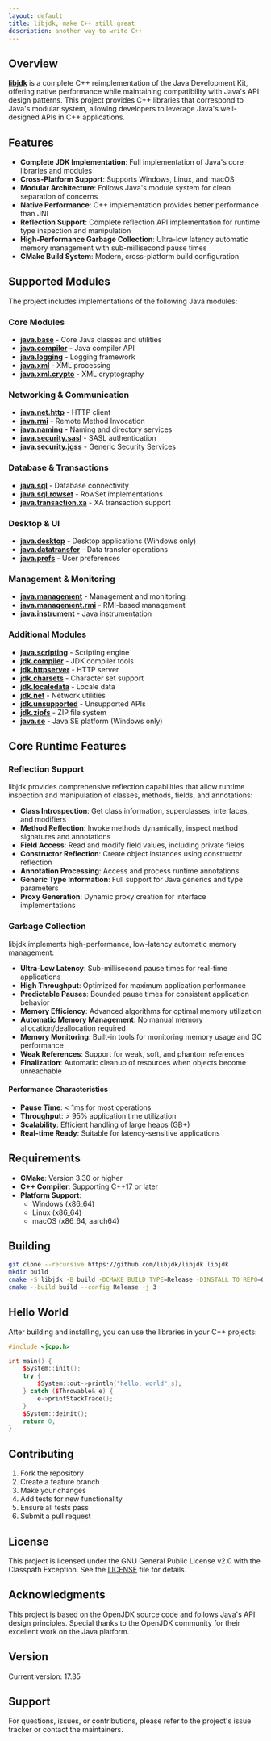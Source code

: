```yaml
---
layout: default
title: libjdk, make C++ still great
description: another way to write C++
---
```


## Overview

[**libjdk**](https://github.com/libjdk/libjdk) is a complete C++ reimplementation of the Java Development Kit, offering native performance while maintaining compatibility with Java's API design patterns. This project provides C++ libraries that correspond to Java's modular system, allowing developers to leverage Java's well-designed APIs in C++ applications.

## Features

- **Complete JDK Implementation**: Full implementation of Java's core libraries and modules
- **Cross-Platform Support**: Supports Windows, Linux, and macOS
- **Modular Architecture**: Follows Java's module system for clean separation of concerns
- **Native Performance**: C++ implementation provides better performance than JNI
- **Reflection Support**: Complete reflection API implementation for runtime type inspection and manipulation
- **High-Performance Garbage Collection**: Ultra-low latency automatic memory management with sub-millisecond pause times
- **CMake Build System**: Modern, cross-platform build configuration

## Supported Modules

The project includes implementations of the following Java modules:

### Core Modules
- [**java.base**](https://github.com/libjdk/java.base) - Core Java classes and utilities
- [**java.compiler**](https://github.com/libjdk/java.compiler) - Java compiler API
- [**java.logging**](https://github.com/libjdk/java.logging) - Logging framework
- [**java.xml**](https://github.com/libjdk/java.xml) - XML processing
- [**java.xml.crypto**](https://github.com/libjdk/java.xml.crypto) - XML cryptography

### Networking & Communication
- [**java.net.http**](https://github.com/libjdk/java.net.http) - HTTP client
- [**java.rmi**](https://github.com/libjdk/java.rmi) - Remote Method Invocation
- [**java.naming**](https://github.com/libjdk/java.naming) - Naming and directory services
- [**java.security.sasl**](https://github.com/libjdk/java.security.sasl) - SASL authentication
- [**java.security.jgss**](https://github.com/libjdk/java.security.jgss) - Generic Security Services

### Database & Transactions
- [**java.sql**](https://github.com/libjdk/java.sql) - Database connectivity
- [**java.sql.rowset**](https://github.com/libjdk/java.sql.rowset) - RowSet implementations
- [**java.transaction.xa**](https://github.com/libjdk/java.transaction.xa) - XA transaction support

### Desktop & UI
- [**java.desktop**](https://github.com/libjdk/java.desktop) - Desktop applications (Windows only)
- [**java.datatransfer**](https://github.com/libjdk/java.datatransfer) - Data transfer operations
- [**java.prefs**](https://github.com/libjdk/java.prefs) - User preferences

### Management & Monitoring
- [**java.management**](https://github.com/libjdk/java.management) - Management and monitoring
- [**java.management.rmi**](https://github.com/libjdk/java.management.rmi) - RMI-based management
- [**java.instrument**](https://github.com/libjdk/java.instrument) - Java instrumentation

### Additional Modules
- [**java.scripting**](https://github.com/libjdk/java.scripting) - Scripting engine
- [**jdk.compiler**](https://github.com/libjdk/jdk.compiler) - JDK compiler tools
- [**jdk.httpserver**](https://github.com/libjdk/jdk.httpserver) - HTTP server
- [**jdk.charsets**](https://github.com/libjdk/jdk.charsets) - Character set support
- [**jdk.localedata**](https://github.com/libjdk/jdk.localedata) - Locale data
- [**jdk.net**](https://github.com/libjdk/jdk.net) - Network utilities
- [**jdk.unsupported**](https://github.com/libjdk/jdk.unsupported) - Unsupported APIs
- [**jdk.zipfs**](https://github.com/libjdk/jdk.zipfs) - ZIP file system
- [**java.se**](https://github.com/libjdk/java.se) - Java SE platform (Windows only)

## Core Runtime Features

### Reflection Support

libjdk provides comprehensive reflection capabilities that allow runtime inspection and manipulation of classes, methods, fields, and annotations:

- **Class Introspection**: Get class information, superclasses, interfaces, and modifiers
- **Method Reflection**: Invoke methods dynamically, inspect method signatures and annotations
- **Field Access**: Read and modify field values, including private fields
- **Constructor Reflection**: Create object instances using constructor reflection
- **Annotation Processing**: Access and process runtime annotations
- **Generic Type Information**: Full support for Java generics and type parameters
- **Proxy Generation**: Dynamic proxy creation for interface implementations

### Garbage Collection

libjdk implements high-performance, low-latency automatic memory management:

- **Ultra-Low Latency**: Sub-millisecond pause times for real-time applications
- **High Throughput**: Optimized for maximum application performance
- **Predictable Pauses**: Bounded pause times for consistent application behavior
- **Memory Efficiency**: Advanced algorithms for optimal memory utilization
- **Automatic Memory Management**: No manual memory allocation/deallocation required
- **Memory Monitoring**: Built-in tools for monitoring memory usage and GC performance
- **Weak References**: Support for weak, soft, and phantom references
- **Finalization**: Automatic cleanup of resources when objects become unreachable

#### Performance Characteristics

- **Pause Time**: < 1ms for most operations
- **Throughput**: > 95% application time utilization
- **Scalability**: Efficient handling of large heaps (GB+)
- **Real-time Ready**: Suitable for latency-sensitive applications

## Requirements

- **CMake**: Version 3.30 or higher
- **C++ Compiler**: Supporting C++17 or later
- **Platform Support**:
  - Windows (x86_64)
  - Linux (x86_64)
  - macOS (x86_64, aarch64)

## Building

```bash
git clone --recursive https://github.com/libjdk/libjdk libjdk
mkdir build
cmake -S libjdk -B build -DCMAKE_BUILD_TYPE=Release -DINSTALL_TO_REPO=ON -DBUILD_TEST=ON -DJ=5
cmake --build build --config Release -j 3
```

## Hello World

After building and installing, you can use the libraries in your C++ projects:

```cpp
#include <jcpp.h>

int main() {
    $System::init();
    try {
        $System::out->println("hello, world"_s);
    } catch ($Throwable& e) {
        e->printStackTrace();
    }
    $System::deinit();
    return 0;
}
```

## Contributing

1. Fork the repository
2. Create a feature branch
3. Make your changes
4. Add tests for new functionality
5. Ensure all tests pass
6. Submit a pull request

## License

This project is licensed under the GNU General Public License v2.0 with the Classpath Exception. See the [LICENSE](https://github.com/libjdk/libjdk/blob/main/LICENSE) file for details.

## Acknowledgments

This project is based on the OpenJDK source code and follows Java's API design principles. Special thanks to the OpenJDK community for their excellent work on the Java platform.

## Version

Current version: 17.35

## Support

For questions, issues, or contributions, please refer to the project's issue tracker or contact the maintainers.
